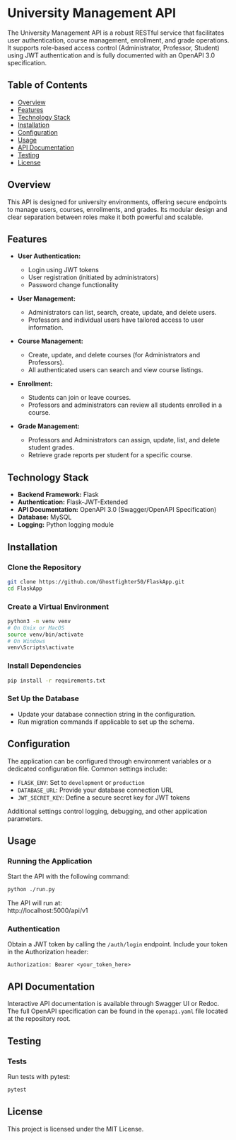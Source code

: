 # University Management API

The University Management API is a robust RESTful service that facilitates user authentication, course management, enrollment, and grade operations. It supports role-based access control (Administrator, Professor, Student) using JWT authentication and is fully documented with an OpenAPI 3.0 specification.

## Table of Contents

- [Overview](#overview)
- [Features](#features)
- [Technology Stack](#technology-stack)
- [Installation](#installation)
- [Configuration](#configuration)
- [Usage](#usage)
- [API Documentation](#api-documentation)
- [Testing](#testing)
- [License](#license)

## Overview

This API is designed for university environments, offering secure endpoints to manage users, courses, enrollments, and grades. Its modular design and clear separation between roles make it both powerful and scalable.

## Features

- **User Authentication:**  
    - Login using JWT tokens
    - User registration (initiated by administrators)
    - Password change functionality

- **User Management:**  
    - Administrators can list, search, create, update, and delete users.
    - Professors and individual users have tailored access to user information.

- **Course Management:**  
    - Create, update, and delete courses (for Administrators and Professors).
    - All authenticated users can search and view course listings.

- **Enrollment:**  
    - Students can join or leave courses.
    - Professors and administrators can review all students enrolled in a course.

- **Grade Management:**  
    - Professors and Administrators can assign, update, list, and delete student grades.
    - Retrieve grade reports per student for a specific course.

## Technology Stack

- **Backend Framework:** Flask
- **Authentication:** Flask-JWT-Extended
- **API Documentation:** OpenAPI 3.0 (Swagger/OpenAPI Specification)
- **Database:** MySQL
- **Logging:** Python logging module

## Installation

### Clone the Repository

```bash
git clone https://github.com/Ghostfighter50/FlaskApp.git
cd FlaskApp
```

### Create a Virtual Environment

```bash
python3 -m venv venv
# On Unix or MacOS
source venv/bin/activate
# On Windows
venv\Scripts\activate
```

### Install Dependencies

```bash
pip install -r requirements.txt
```

### Set Up the Database

- Update your database connection string in the configuration.
- Run migration commands if applicable to set up the schema.

## Configuration

The application can be configured through environment variables or a dedicated configuration file. Common settings include:

- `FLASK_ENV`: Set to `development` or `production`
- `DATABASE_URL`: Provide your database connection URL
- `JWT_SECRET_KEY`: Define a secure secret key for JWT tokens

Additional settings control logging, debugging, and other application parameters.

## Usage

### Running the Application

Start the API with the following command:

```bash
python ./run.py
```

The API will run at:  
http://localhost:5000/api/v1

### Authentication

Obtain a JWT token by calling the `/auth/login` endpoint. Include your token in the Authorization header:

```
Authorization: Bearer <your_token_here>
```

## API Documentation

Interactive API documentation is available through Swagger UI or Redoc. The full OpenAPI specification can be found in the `openapi.yaml` file located at the repository root.

## Testing

### Tests

Run tests with pytest:

```bash
pytest
```

## License

This project is licensed under the MIT License.
